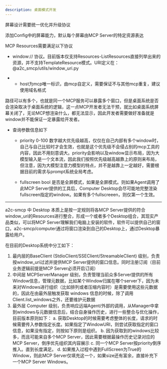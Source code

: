 ```yaml
---
description: 桌面模式开发
---
```


屏幕设计需要统一优化并升级协议

添加Config中的屏幕能力，默认每个屏幕由MCP Server的特定资源表达

MCP Resources需要满足以下协议

* window:// 协议。目前版本仅支持Resources-ListResources直接列举出来的资源，并不支持TemplateResource模式。URI定义在：@a2c_smcp/utils/window_uri.py 

* * host为mcp唯一标识，由mcp自定义，需要保证不与其他mcp重复，建议使用域名格式

路径可以有多个，也就是同一个MCP服务可以暴露多个窗口，但是桌面系统是否会渲染取决于桌面系统的逻辑，这一点MCP开发者无法干预，就比如桌面系统屏幕关闭了，无论MCP想渲染什么，都无法显示，因此开发者需要做好准备就是window并不能保证一定暴露给开发者。

* 查询参数信息如下

    * priority 0-100 数字越大优先级越高，仅仅在自己内部有多个window时，自己与自己比较时才会生效，也就是这个优先级不会侵占别的mcp工具的内容，因此不用刻意调大。priority会影响以及window显示布局，因为大模型输入是一个文本流，因此我们按照优先级越高越靠上的原则来布局，但注意，因为大模型注意力模型的特点，并不是越靠上一定越好，需要根据目前的需求与prompt系统全局考虑。

    * fullscreen bool 是否是全屏模式，如果是全屏模式。则如果Agent调用了此MCP Server提供的工具后，Computer Desktop会尽可能地完整渲染fullscreen指定的window。如果有多个fullscreeen，则仅第一个生效。

---

a2c-smcp 中 Desktop 本质上是按一定规则将各MCP Server提供的符合window_uri的Resources进行整合，形成一个或者多个Desktop组合，其现实产品类似，可以将MCP Server理解我们电脑上安装的软件，软件可以提供自己的窗口，a2c-smcp/computer通过将窗口渲染到自己的Desktop上，通过Desktop暴露给用户。

在目前的Desktop系统中分工如下：

1. 最内层的BaseClient (StdioClient/SSEClient/StreamableClient) 级别，负责按window_uri过滤并提供MCP Server提供的窗口信息。同时注册订阅（目前业务逻辑前提是MCP Server必须开启订阅）
2. 中间层 MCPServerManager 级别，负责管理当前众多Server提供的所有Window信息，管理元数据，比如某个Window归属在哪个server下，因为未来对Windows进行组织（比如排列或者压缩内容时）是需要使用这些元数据的，因此在由最外层触发获取 windows 信息的时候，除了调用Client.list_windows之外，还要维护元数据
3. 最外层 Computer 级别，负责响应远端Agent/外部的调用，从Manager中拿到windows与元数据信息后，结合自身操作历史，进行一些整合与优化操作，目前版本原则如下：
    a. 获取Desktop的时候需要考虑整体的长度，请求的时候需要传入参数指定长度。如果指定了WindowURI，则尝试获取指定的窗口信息，如果没有指定，则按如下原则是组织。
    b. 因为获取到的windows比较多，而且可能来自多个MCP Server，因此需要根据最操作历史记录对应的MCP Server，倒序优先组织其内容展示
    c. 同一个MCP Server按priority倒序推入。直到长度满足。
    d. 如果推入过程中遇到FullScreen为True的Window，则此MCP Server仅填充这一个，如果size还有富余，直接补充下一个MCP Server Windows。